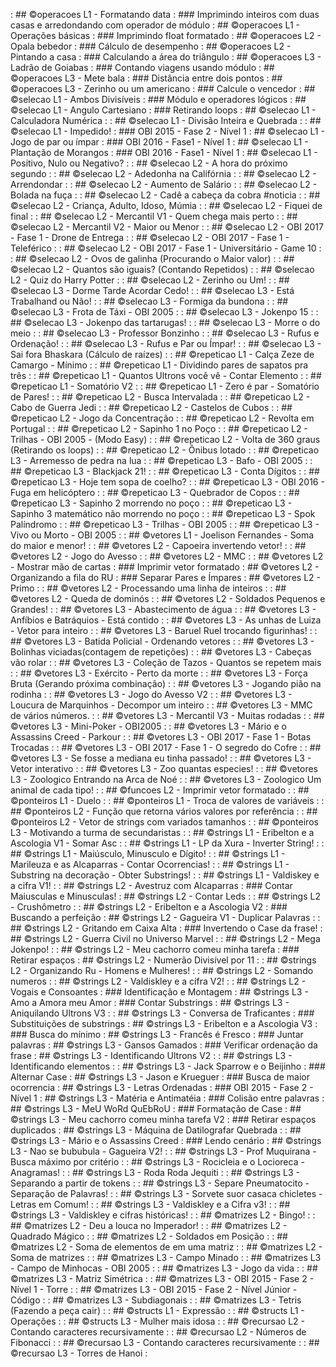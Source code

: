 [](../../1_fup/arcade/base/011/Readme.md) : ## ©operacoes L1 - Formatando data                                  : ### Imprimindo inteiros com duas casas e arredondando com operador de módulo
[](../../1_fup/arcade/base/000/Readme.md) : ## ©operacoes L1 - Operações básicas                                : ### Imprimindo float formatado
[](../../1_fup/arcade/base/003/Readme.md) : ## ©operacoes L2 - Opala bebedor                                    : ### Cálculo de desempenho
[](../../1_fup/arcade/base/002/Readme.md) : ## ©operacoes L2 - Pintando a casa                                  : ### Calculando a área do triângulo
[](../../1_fup/arcade/base/005/Readme.md) : ## ©operacoes L3 - Ladrão de Goiabas                                : ### Contando viagens usando módulo
[](../../1_fup/arcade/base/004/Readme.md) : ## ©operacoes L3 - Mete bala                                        : ### Distância entre dois pontos
[](../../1_fup/arcade/base/006/Readme.md) : ## ©operacoes L3 - Zerinho ou um americano                          : ### Calcule o vencedor
[](../../1_fup/arcade/base/025/Readme.md) : ## ©selecao L1 - Ambos Divisíveis                                   : ### Módulo e operadores lógicos
[](../../1_fup/arcade/base/062/Readme.md) : ## ©selecao L1 - Angulo Cartesiano                                  : ### Retirando loops
[](../../1_fup/arcade/base/015/Readme.md) : ## ©selecao L1 - Calculadora Numérica                               : 
[](../../1_fup/arcade/base/024/Readme.md) : ## ©selecao L1 - Divisão Inteira e Quebrada                         : 
[](../../1_fup/arcade/base/151/Readme.md) : ## ©selecao L1 - Impedido!                                          : ### OBI 2015 - Fase 2 - Nível 1
[](../../1_fup/arcade/base/156/Readme.md) : ## ©selecao L1 - Jogo de par ou ímpar                               : ### OBI 2016 - Fase1 - Nível 1
[](../../1_fup/arcade/base/155/Readme.md) : ## ©selecao L1 - Plantação de Morangos                              : ### OBI 2016 - Fase1 - Nível 1
[](../../1_fup/arcade/base/026/Readme.md) : ## ©selecao L1 - Positivo, Nulo ou Negativo?                        : 
[](../../1_fup/arcade/base/038/Readme.md) : ## ©selecao L2 - A hora do próximo segundo                          : 
[](../../1_fup/arcade/base/027/Readme.md) : ## ©selecao L2 - Adedonha na Califórnia                             : 
[](../../1_fup/arcade/base/018/Readme.md) : ## ©selecao L2 - Arrendondar                                        : 
[](../../1_fup/arcade/base/021/Readme.md) : ## ©selecao L2 - Aumento de Salário                                 : 
[](../../1_fup/arcade/base/032/Readme.md) : ## ©selecao L2 - Bolada na fuça                                     : 
[](../../1_fup/arcade/base/028/Readme.md) : ## ©selecao L2 - Cadê a cabeça da cobra #noticia                    : 
[](../../1_fup/arcade/base/183/Readme.md) : ## ©selecao L2 - Criança, Adulto, Idoso, Múmia                      : 
[](../../1_fup/arcade/base/031/Readme.md) : ## ©selecao L2 - Fiquei de final                                    : 
[](../../1_fup/arcade/base/030/Readme.md) : ## ©selecao L2 - Mercantil V1 - Quem chega mais perto               : 
[](../../1_fup/arcade/base/039/Readme.md) : ## ©selecao L2 - Mercantil V2 - Maior ou Menor                      : 
[](../../1_fup/arcade/base/035/Readme.md) : ## ©selecao L2 - OBI 2017 - Fase 1 - Drone de Entrega               : 
[](../../1_fup/arcade/base/022/Readme.md) : ## ©selecao L2 - OBI 2017 - Fase 1 - Teleférico                     : 
[](../../1_fup/arcade/base/019/Readme.md) : ## ©selecao L2 - OBI 2017 - Fase 1 - Universitário - Game 10        : 
[](../../1_fup/arcade/base/017/Readme.md) : ## ©selecao L2 - Ovos de galinha (Procurando o Maior valor)         : 
[](../../1_fup/arcade/base/014/Readme.md) : ## ©selecao L2 - Quantos são iguais? (Contando Repetidos)           : 
[](../../1_fup/arcade/base/029/Readme.md) : ## ©selecao L2 - Quiz do Harry Potter                               : 
[](../../1_fup/arcade/base/020/Readme.md) : ## ©selecao L2 - Zerinho ou Um!                                     : 
[](../../1_fup/arcade/base/043/Readme.md) : ## ©selecao L3 - Dorme Tarde Acordar Cedo!                          : 
[](../../1_fup/arcade/base/040/Readme.md) : ## ©selecao L3 - Está Trabalhand ou Não!                            : 
[](../../1_fup/arcade/base/034/Readme.md) : ## ©selecao L3 - Formiga da bundona                                 : 
[](../../1_fup/arcade/base/157/Readme.md) : ## ©selecao L3 - Frota de Táxi - OBI 2005                           : 
[](../../1_fup/arcade/base/037/Readme.md) : ## ©selecao L3 - Jokenpo 15                                         : 
[](../../1_fup/arcade/base/023/Readme.md) : ## ©selecao L3 - Jokenpo das tartarugas!                            : 
[](../../1_fup/arcade/base/036/Readme.md) : ## ©selecao L3 - Morre o do meio                                    : 
[](../../1_fup/arcade/base/033/Readme.md) : ## ©selecao L3 - Professor Bonzinho                                 : 
[](../../1_fup/arcade/base/042/Readme.md) : ## ©selecao L3 - Rufus e Ordenação!                                 : 
[](../../1_fup/arcade/base/041/Readme.md) : ## ©selecao L3 - Rufus e Par ou Ímpar!                              : 
[](../../1_fup/arcade/base/001/Readme.md) : ## ©selecao L3 - Sai fora Bhaskara (Cálculo de raízes)              : 
[](../../1_fup/arcade/base/056/Readme.md) : ## ©repeticao L1 - Calça Zeze de Camargo - Mínimo                   : 
[](../../1_fup/arcade/base/013/Readme.md) : ## ©repeticao L1 - Dividindo pares de sapatos pra três              : 
[](../../1_fup/arcade/base/055/Readme.md) : ## ©repeticao L1 - Quantos Ultrons você vê - Contar Elemento        : 
[](../../1_fup/arcade/base/044/Readme.md) : ## ©repeticao L1 - Somatório V2                                     : 
[](../../1_fup/arcade/base/045/Readme.md) : ## ©repeticao L1 - Zero é par - Somatório de Pares!                 : 
[](../../1_fup/arcade/base/058/Readme.md) : ## ©repeticao L2 - Busca Intervalada                                : 
[](../../1_fup/arcade/base/048/Readme.md) : ## ©repeticao L2 - Cabo de Guerra Jedi                              : 
[](../../1_fup/arcade/base/050/Readme.md) : ## ©repeticao L2 - Castelos de Cubos                                : 
[](../../1_fup/arcade/base/046/Readme.md) : ## ©repeticao L2 - Jogo da Concentração                             : 
[](../../1_fup/arcade/base/057/Readme.md) : ## ©repeticao L2 - Revolta em Portugal                              : 
[](../../1_fup/arcade/base/049/Readme.md) : ## ©repeticao L2 - Sapinho 1 no Poço                                : 
[](../../1_fup/arcade/base/136/Readme.md) : ## ©repeticao L2 - Trilhas - OBI 2005 - (Modo Easy)                 : 
[](../../1_fup/arcade/base/016/Readme.md) : ## ©repeticao L2 - Volta de 360 graus (Retirando os loops)          : 
[](../../1_fup/arcade/base/047/Readme.md) : ## ©repeticao L2 - Ônibus lotado                                    : 
[](../../1_fup/arcade/base/051/Readme.md) : ## ©repeticao L3 - Arremesso de pedra na lua                        : 
[](../../1_fup/arcade/base/160/Readme.md) : ## ©repeticao L3 - Bafo - OBI 2005                                  : 
[](../../1_fup/arcade/base/063/Readme.md) : ## ©repeticao L3 - Blackjack 21!                                    : 
[](../../1_fup/arcade/base/064/Readme.md) : ## ©repeticao L3 - Conta Dígitos                                    : 
[](../../1_fup/arcade/base/052/Readme.md) : ## ©repeticao L3 - Hoje tem sopa de coelho?                         : 
[](../../1_fup/arcade/base/053/Readme.md) : ## ©repeticao L3 - OBI 2016 - Fuga em helicóptero                   : 
[](../../1_fup/arcade/base/054/Readme.md) : ## ©repeticao L3 - Quebrador de Copos                               : 
[](../../1_fup/arcade/base/059/Readme.md) : ## ©repeticao L3 - Sapinho 2 morrendo no poço                       : 
[](../../1_fup/arcade/base/065/Readme.md) : ## ©repeticao L3 - Sapinho 3 matemático não morrendo no poço        : 
[](../../1_fup/arcade/base/066/Readme.md) : ## ©repeticao L3 - Spok Palíndromo                                  : 
[](../../1_fup/arcade/base/158/Readme.md) : ## ©repeticao L3 - Trilhas - OBI 2005                               : 
[](../../1_fup/arcade/base/161/Readme.md) : ## ©repeticao L3 - Vivo ou Morto - OBI 2005                         : 
[](../../1_fup/arcade/base/060/Readme.md) : ## ©vetores L1 - Joelison Fernandes - Soma do maior e menor!        : 
[](../../1_fup/arcade/base/061/Readme.md) : ## ©vetores L2 - Capoeira invertendo vetor!                         : 
[](../../1_fup/arcade/base/078/Readme.md) : ## ©vetores L2 - Jogo do Avesso                                     : 
[](../../1_fup/arcade/base/091/Readme.md) : ## ©vetores L2 - MMC                                                : 
[](../../1_fup/arcade/base/101/Readme.md) : ## ©vetores L2 - Mostrar mão de cartas                              : ### Imprimir vetor formatado
[](../../1_fup/arcade/base/068/Readme.md) : ## ©vetores L2 - Organizando a fila do RU                           : ### Separar Pares e Ímpares
[](../../1_fup/arcade/base/090/Readme.md) : ## ©vetores L2 - Primo                                              : 
[](../../1_fup/arcade/base/186/Readme.md) : ## ©vetores L2 - Processando uma linha de inteiros                  : 
[](../../1_fup/arcade/base/067/Readme.md) : ## ©vetores L2 - Queda de dominós                                   : 
[](../../1_fup/arcade/base/072/Readme.md) : ## ©vetores L2 - Soldados Pequenos e Grandes!                       : 
[](../../1_fup/arcade/base/075/Readme.md) : ## ©vetores L3 - Abastecimento de água                              : 
[](../../1_fup/arcade/base/083/Readme.md) : ## ©vetores L3 - Anfíbios e Batráquios - Está contido               : 
[](../../1_fup/arcade/base/082/Readme.md) : ## ©vetores L3 - As unhas de Luiza - Vetor para inteiro             : 
[](../../1_fup/arcade/base/080/Readme.md) : ## ©vetores L3 - Baruel Ruel trocando figurinhas!                   : 
[](../../1_fup/arcade/base/073/Readme.md) : ## ©vetores L3 - Batida Policial - Ordenando vetores                : 
[](../../1_fup/arcade/base/010/Readme.md) : ## ©vetores L3 - Bolinhas viciadas(contagem de repetições)          : 
[](../../1_fup/arcade/base/070/Readme.md) : ## ©vetores L3 - Cabeças vão rolar                                  : 
[](../../1_fup/arcade/base/086/Readme.md) : ## ©vetores L3 - Coleção de Tazos - Quantos se repetem mais         : 
[](../../1_fup/arcade/base/085/Readme.md) : ## ©vetores L3 - Exército - Perto da morte                          : 
[](../../1_fup/arcade/base/008/Readme.md) : ## ©vetores L3 - Força Bruta (Gerando próxima combinação)           : 
[](../../1_fup/arcade/base/100/Readme.md) : ## ©vetores L3 - Jogando pião na rodinha                            : 
[](../../1_fup/arcade/base/079/Readme.md) : ## ©vetores L3 - Jogo do Avesso V2                                  : 
[](../../1_fup/arcade/base/081/Readme.md) : ## ©vetores L3 - Loucura de Marquinhos - Decompor um inteiro        : 
[](../../1_fup/arcade/base/139/Readme.md) : ## ©vetores L3 - MMC de vários números.                             : 
[](../../1_fup/arcade/base/077/Readme.md) : ## ©vetores L3 - Mercantil V3 - Muitas rodadas                      : 
[](../../1_fup/arcade/base/162/Readme.md) : ## ©vetores L3 - Mini-Poker - OBI2005                               : 
[](../../1_fup/arcade/base/071/Readme.md) : ## ©vetores L3 - Mário e o Assassins Creed - Parkour                : 
[](../../1_fup/arcade/base/074/Readme.md) : ## ©vetores L3 - OBI 2017 - Fase 1 - Botas Trocadas                 : 
[](../../1_fup/arcade/base/076/Readme.md) : ## ©vetores L3 - OBI 2017 - Fase 1 - O segredo do Cofre             : 
[](../../1_fup/arcade/base/088/Readme.md) : ## ©vetores L3 - Se fosse a mediana eu tinha passado!               : 
[](../../1_fup/arcade/base/185/Readme.md) : ## ©vetores L3 - Vetor interativo                                   : 
[](../../1_fup/arcade/base/069/Readme.md) : ## ©vetores L3 - Zoo quantas especies!                              : 
[](../../1_fup/arcade/base/087/Readme.md) : ## ©vetores L3 - Zoologico Entrando na Arca de Noé                  : 
[](../../1_fup/arcade/base/084/Readme.md) : ## ©vetores L3 - Zoologico Um animal de cada tipo!                  : 
[](../../1_fup/arcade/base/009/Readme.md) : ## ©funcoes L2 - Imprimir vetor formatado                           : 
[](../../1_fup/arcade/base/147/Readme.md) : ## ©ponteiros L1 - Duelo                                            : 
[](../../1_fup/arcade/base/143/Readme.md) : ## ©ponteiros L1 - Troca de valores de variáveis                    : 
[](../../1_fup/arcade/base/144/Readme.md) : ## ©ponteiros L2 - Função que retorna vários valores por referência : 
[](../../1_fup/arcade/base/142/Readme.md) : ## ©ponteiros L2 - Vetor de strings com variados tamanhos           : 
[](../../1_fup/arcade/base/184/Readme.md) : ## ©ponteiros L3 - Motivando a turma de secundaristas               : 
[](../../1_fup/arcade/base/173/Readme.md) : ## ©strings L1 - Eribelton e a Ascologia V1 - Somar Asc             : 
[](../../1_fup/arcade/base/092/Readme.md) : ## ©strings L1 - LP da Xura - Inverter String!                      : 
[](../../1_fup/arcade/base/104/Readme.md) : ## ©strings L1 - Maiúsculo, Minusculo e Dígito!                     : 
[](../../1_fup/arcade/base/177/Readme.md) : ## ©strings L1 - Marileuza e as Alcaparras - Contar Ocorrencias!    : 
[](../../1_fup/arcade/base/176/Readme.md) : ## ©strings L1 - Substring na decoração - Obter Substrings!         : 
[](../../1_fup/arcade/base/174/Readme.md) : ## ©strings L1 - Valdiskey e a cifra V1!                            : 
[](../../1_fup/arcade/base/095/Readme.md) : ## ©strings L2 - Avestruz com Alcaparras                            : ### Contar Maiusculas e Minusculas!
[](../../1_fup/arcade/base/096/Readme.md) : ## ©strings L2 - Contar Leds                                        : 
[](../../1_fup/arcade/base/126/Readme.md) : ## ©strings L2 - Crushômetro                                        : 
[](../../1_fup/arcade/base/109/Readme.md) : ## ©strings L2 - Eribelton e a Ascologia V2                         : ### Buscando a perfeição
[](../../1_fup/arcade/base/097/Readme.md) : ## ©strings L2 - Gagueira V1 - Duplicar Palavras                    : 
[](../../1_fup/arcade/base/093/Readme.md) : ## ©strings L2 - Gritando em Caixa Alta                             : ### Invertendo o Case da frase!
[](../../1_fup/arcade/base/180/Readme.md) : ## ©strings L2 - Guerra Civil no Universo Marvel                    : 
[](../../1_fup/arcade/base/089/Readme.md) : ## ©strings L2 - Mega Jokenpo!                                      : 
[](../../1_fup/arcade/base/111/Readme.md) : ## ©strings L2 - Meu cachorro comeu minha tarefa                    : ### Retirar espaços
[](../../1_fup/arcade/base/125/Readme.md) : ## ©strings L2 - Numerão Divisível por 11                           : 
[](../../1_fup/arcade/base/110/Readme.md) : ## ©strings L2 - Organizando Ru - Homens e Mulheres!                : 
[](../../1_fup/arcade/base/181/Readme.md) : ## ©strings L2 - Somando numeros                                    : 
[](../../1_fup/arcade/base/106/Readme.md) : ## ©strings L2 - Valdiskley e a cifra V2!                           : 
[](../../1_fup/arcade/base/094/Readme.md) : ## ©strings L2 - Vogais e Consoantes                                : ### Identificação e Montagem
[](../../1_fup/arcade/base/127/Readme.md) : ## ©strings L3 - Amo a Amora meu Amor                               : ### Contar Substrings
[](../../1_fup/arcade/base/118/Readme.md) : ## ©strings L3 - Aniquilando Ultrons V3                             : 
[](../../1_fup/arcade/base/124/Readme.md) : ## ©strings L3 - Conversa de Traficantes                            : ### Substituições de substrings
[](../../1_fup/arcade/base/113/Readme.md) : ## ©strings L3 - Eribelton e a Ascologia V3                         : ### Busca do mínimo
[](../../1_fup/arcade/base/099/Readme.md) : ## ©strings L3 - Francês é Fresco                                   : ### Juntar palavras
[](../../1_fup/arcade/base/120/Readme.md) : ## ©strings L3 - Gansos Gamados                                     : ### Verificar ordenação da frase
[](../../1_fup/arcade/base/117/Readme.md) : ## ©strings L3 - Identificando Ultrons V2                           : 
[](../../1_fup/arcade/base/108/Readme.md) : ## ©strings L3 - Identificando elementos                            : 
[](../../1_fup/arcade/base/178/Readme.md) : ## ©strings L3 - Jack Sparrow e o Beijinho                          : ### Alternar Case
[](../../1_fup/arcade/base/098/Readme.md) : ## ©strings L3 - Jason e Krueguer                                   : ### Busca de maior ocorrencia
[](../../1_fup/arcade/base/152/Readme.md) : ## ©strings L3 - Letras Ordenadas                                   : ### OBI 2015 - Fase 2 - Nível 1
[](../../1_fup/arcade/base/119/Readme.md) : ## ©strings L3 - Matéria e Antimatéia                               : ### Colisão entre palavras
[](../../1_fup/arcade/base/114/Readme.md) : ## ©strings L3 - MeU WoRd QuEbRoU                                   : ### Formatação de Case
[](../../1_fup/arcade/base/102/Readme.md) : ## ©strings L3 - Meu cachorro comeu minha tarefa V2                 : ### Retirar espaços duplicados
[](../../1_fup/arcade/base/115/Readme.md) : ## ©strings L3 - Máquina de Datilografar Quebrada                   : 
[](../../1_fup/arcade/base/121/Readme.md) : ## ©strings L3 - Mário e o Assassins Creed                          : ### Lendo cenário
[](../../1_fup/arcade/base/122/Readme.md) : ## ©strings L3 - Nao se bububula - Gagueira V2!                     : 
[](../../1_fup/arcade/base/179/Readme.md) : ## ©strings L3 - Prof Muquirana - Busca máximo por critério         : 
[](../../1_fup/arcade/base/112/Readme.md) : ## ©strings L3 - Rocicleia e o Locioreca - Anagramas!               : 
[](../../1_fup/arcade/base/116/Readme.md) : ## ©strings L3 - Roda Roda Jequiti                                  : 
[](../../1_fup/arcade/base/175/Readme.md) : ## ©strings L3 - Separando a partir de tokens                       : 
[](../../1_fup/arcade/base/103/Readme.md) : ## ©strings L3 - Separe Pneumatocito - Separação de Palavras!       : 
[](../../1_fup/arcade/base/123/Readme.md) : ## ©strings L3 - Sorvete suor casaca chicletes - Letras em Comum!   : 
[](../../1_fup/arcade/base/107/Readme.md) : ## ©strings L3 - Valdiskley e a Cifra v3!                           : 
[](../../1_fup/arcade/base/105/Readme.md) : ## ©strings L3 - Valdiskley e cifras históricas!                    : 
[](../../1_fup/arcade/base/130/Readme.md) : ## ©matrizes L2 - Bingo!                                            : 
[](../../1_fup/arcade/base/012/Readme.md) : ## ©matrizes L2 - Deu a louca no Imperador!                         : 
[](../../1_fup/arcade/base/134/Readme.md) : ## ©matrizes L2 - Quadrado Mágico                                   : 
[](../../1_fup/arcade/base/133/Readme.md) : ## ©matrizes L2 - Soldados em Posição                               : 
[](../../1_fup/arcade/base/128/Readme.md) : ## ©matrizes L2 - Soma de elementos de em uma matriz                : 
[](../../1_fup/arcade/base/150/Readme.md) : ## ©matrizes L2 - Soma de matrizes                                  : 
[](../../1_fup/arcade/base/129/Readme.md) : ## ©matrizes L3 - Campo Minado                                      : 
[](../../1_fup/arcade/base/159/Readme.md) : ## ©matrizes L3 - Campo de Minhocas - OBI 2005                      : 
[](../../1_fup/arcade/base/135/Readme.md) : ## ©matrizes L3 - Jogo da vida                                      : 
[](../../1_fup/arcade/base/131/Readme.md) : ## ©matrizes L3 - Matriz Simétrica                                  : 
[](../../1_fup/arcade/base/153/Readme.md) : ## ©matrizes L3 - OBI 2015 - Fase 2 - Nível 1 - Torre               : 
[](../../1_fup/arcade/base/154/Readme.md) : ## ©matrizes L3 - OBI 2015 - Fase 2 - Nível Júnior - Código         : 
[](../../1_fup/arcade/base/132/Readme.md) : ## ©matrizes L3 - Subdiagonais                                      : 
[](../../1_fup/arcade/base/007/Readme.md) : ## ©matrizes L3 - Tetris (Fazendo a peça cair)                      : 
[](../../1_fup/arcade/base/148/Readme.md) : ## ©structs L1 - Expressão                                          : 
[](../../1_fup/arcade/base/149/Readme.md) : ## ©structs L1 - Operações                                          : 
[](../../1_fup/arcade/base/182/Readme.md) : ## ©structs L3 - Mulher mais idosa                                  : 
[](../../1_fup/arcade/base/145/Readme.md) : ## ©recursao L2 - Contando caracteres recursivamente                : 
[](../../1_fup/arcade/base/141/Readme.md) : ## ©recursao L2 - Números de Fibonacci                              : 
[](../../1_fup/arcade/base/140/Readme.md) : ## ©recursao L3 - Contando caracteres recursivamente                : 
[](../../1_fup/arcade/base/146/Readme.md) : ## ©recursao L3 - Torres de Hanoi                                   : 
